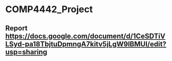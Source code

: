 # COMP4442_Project

## Report https://docs.google.com/document/d/1CeSDTiVLSyd-pa18TbjtuDpmngA7kitv5jLgW9lBMUI/edit?usp=sharing

